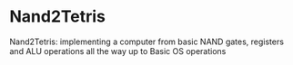 # Nand2Tetris
Nand2Tetris:
implementing a computer from basic NAND gates, registers and ALU operations
all the way up to Basic OS operations
